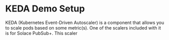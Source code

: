 # KEDA Demo Setup

KEDA (Kubernetes Event-Driven Autoscaler) is a component that allows you to scale pods based on some metric(s).  One of the scalers included with it is for Solace PubSub+.  This scaler 




